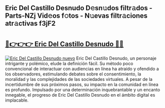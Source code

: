 ## Eric Del Castillo Desnudo D𝚎sn𝚞dos filtr𝚊dos - Parts-NZj Vid𝚎os f𝚘tos - N𝚞evas filtr𝚊ciones atr𝚊ctivas f3jF2

# <h2><a href="http://mb8g9v.tromn.icu/?c=Eric+Del+Castillo+Desnudo">🔗👉👉👉 Eric Del Castillo Desnudo 🔗🔗</a></h2>

[![Eric Del Castillo Desnudo nuevo](https://i.imgur.com/pEAQMta.gif)](http://mb8g9v.tromn.icu/?c=Eric+Del+Castillo+Desnudo)
Eric Del Castillo Desnudo, un personaje intrigante y polémico, elude la definición fácil. Su método poco convencional de interactuar con audiencias en línea ha atraído y ofendido a los observadores, estimulando debates sobre el consentimiento, la moralidad y las complejidades de las sociedades virtuales. A pesar de la incertidumbre de sus próximos pasos, su impacto en la comunidad en línea es profundo. Impulsado por una determinación inquebrantable y un encanto innegable, el progreso de Eric Del Castillo Desnudo en el ámbito digital es implacable.
